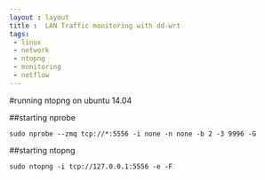 ```yaml
---
layout : layout
title :  LAN Traffic monitoring with dd-wrt
tags:
 - linux
 - network
 - ntopng
 - monitoring
 - netflow
---
```


#running ntopng on ubuntu 14.04

##starting nprobe

``
sudo nprobe --zmq tcp://*:5556 -i none -n none -b 2 -3 9996 -G
``

##starting ntopng 

``
sudo ntopng -i tcp://127.0.0.1:5556 -e -F
``
